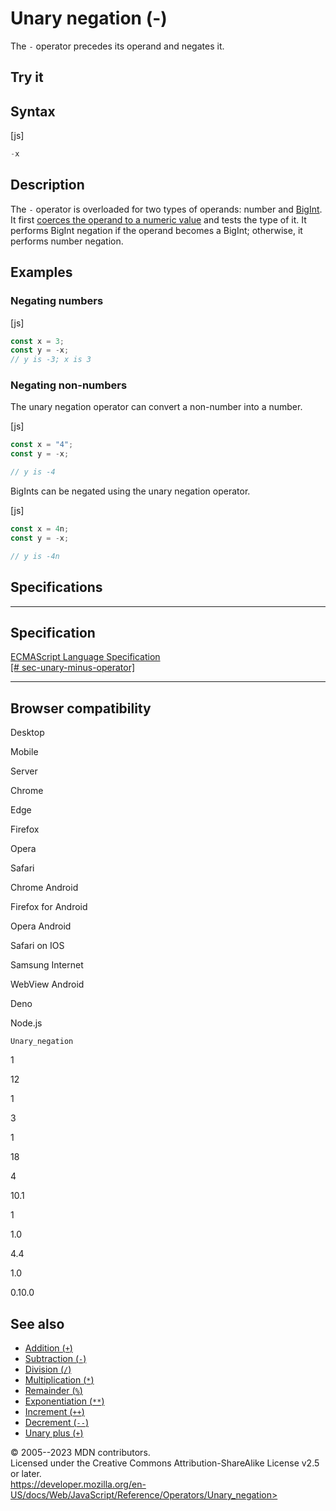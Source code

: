 Unary negation (-)
==================

 
The `-` operator precedes its operand and negates it.


 
Try it 
------

 



 
Syntax
------

 
 
 
[js]


```js
-x
```




 
Description
-----------

 
The `-` operator is overloaded for two types of operands: number and
[BigInt](../global_objects/bigint). It first [coerces the operand to a
numeric
value](https://developer.mozilla.org/en-US/docs/Web/JavaScript/Data_structures#numeric_coercion)
and tests the type of it. It performs BigInt negation if the operand
becomes a BigInt; otherwise, it performs number negation.



 
Examples
--------


 
### Negating numbers 

 
 
 
[js]


```js
const x = 3;
const y = -x;
// y is -3; x is 3
```




 
### Negating non-numbers 

 
The unary negation operator can convert a non-number into a number.

 
 
[js]


```js
const x = "4";
const y = -x;

// y is -4
```


BigInts can be negated using the unary negation operator.

 
 
[js]


```js
const x = 4n;
const y = -x;

// y is -4n
```




Specifications
--------------

 
  -------------------------------------------------------------------------------------------------------------------------------------
  Specification
  -------------------------------------------------------------------------------------------------------------------------------------
  [ECMAScript Language Specification\
  [\#
  sec-unary-minus-operator]](https://tc39.es/ecma262/multipage/ecmascript-language-expressions.html#sec-unary-minus-operator)

  -------------------------------------------------------------------------------------------------------------------------------------


Browser compatibility 
---------------------

 


Desktop

Mobile

Server

Chrome

Edge

Firefox

Opera

Safari

Chrome Android

Firefox for Android

Opera Android

Safari on IOS

Samsung Internet

WebView Android

Deno

Node.js

`Unary_negation`

1

12

1

3

1

18

4

10.1

1

1.0

4.4

1.0

0.10.0

 
See also 
--------

 
-   [Addition (`+`)](addition)
-   [Subtraction (`-`)](subtraction)
-   [Division (`/`)](division)
-   [Multiplication (`*`)](multiplication)
-   [Remainder (`%`)](remainder)
-   [Exponentiation (`**`)](exponentiation)
-   [Increment (`++`)](increment)
-   [Decrement (`--`)](decrement)
-   [Unary plus (`+`)](unary_plus)



 
© 2005--2023 MDN contributors.\
Licensed under the Creative Commons Attribution-ShareAlike License v2.5
or later.\
https://developer.mozilla.org/en-US/docs/Web/JavaScript/Reference/Operators/Unary_negation>

